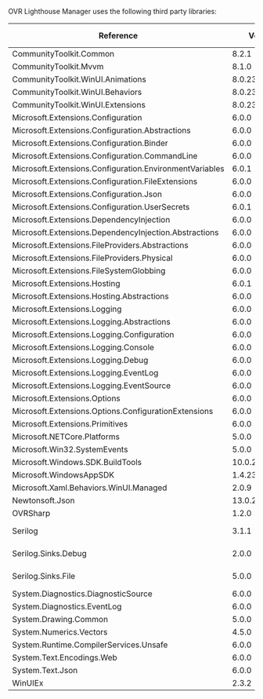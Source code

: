 OVR Lighthouse Manager uses the following third party libraries:

 | Reference                                               | Version        | License Type | License                                                                      | 
 | ------------------------------------------------------- | -------------- | ------------ | ---------------------------------------------------------------------------- | 
 | CommunityToolkit.Common                                 | 8.2.1          | MIT          | https://licenses.nuget.org/MIT                                               | 
 | CommunityToolkit.Mvvm                                   | 8.1.0          | MIT          | https://licenses.nuget.org/MIT                                               | 
 | CommunityToolkit.WinUI.Animations                       | 8.0.230907     | MIT          | https://licenses.nuget.org/MIT                                               | 
 | CommunityToolkit.WinUI.Behaviors                        | 8.0.230907     | MIT          | https://licenses.nuget.org/MIT                                               | 
 | CommunityToolkit.WinUI.Extensions                       | 8.0.230907     | MIT          | https://licenses.nuget.org/MIT                                               | 
 | Microsoft.Extensions.Configuration                      | 6.0.0          | MIT          | https://licenses.nuget.org/MIT                                               | 
 | Microsoft.Extensions.Configuration.Abstractions         | 6.0.0          | MIT          | https://licenses.nuget.org/MIT                                               | 
 | Microsoft.Extensions.Configuration.Binder               | 6.0.0          | MIT          | https://licenses.nuget.org/MIT                                               | 
 | Microsoft.Extensions.Configuration.CommandLine          | 6.0.0          | MIT          | https://licenses.nuget.org/MIT                                               | 
 | Microsoft.Extensions.Configuration.EnvironmentVariables | 6.0.1          | MIT          | https://licenses.nuget.org/MIT                                               | 
 | Microsoft.Extensions.Configuration.FileExtensions       | 6.0.0          | MIT          | https://licenses.nuget.org/MIT                                               | 
 | Microsoft.Extensions.Configuration.Json                 | 6.0.0          | MIT          | https://licenses.nuget.org/MIT                                               | 
 | Microsoft.Extensions.Configuration.UserSecrets          | 6.0.1          | MIT          | https://licenses.nuget.org/MIT                                               | 
 | Microsoft.Extensions.DependencyInjection                | 6.0.0          | MIT          | https://licenses.nuget.org/MIT                                               | 
 | Microsoft.Extensions.DependencyInjection.Abstractions   | 6.0.0          | MIT          | https://licenses.nuget.org/MIT                                               | 
 | Microsoft.Extensions.FileProviders.Abstractions         | 6.0.0          | MIT          | https://licenses.nuget.org/MIT                                               | 
 | Microsoft.Extensions.FileProviders.Physical             | 6.0.0          | MIT          | https://licenses.nuget.org/MIT                                               | 
 | Microsoft.Extensions.FileSystemGlobbing                 | 6.0.0          | MIT          | https://licenses.nuget.org/MIT                                               | 
 | Microsoft.Extensions.Hosting                            | 6.0.1          | MIT          | https://licenses.nuget.org/MIT                                               | 
 | Microsoft.Extensions.Hosting.Abstractions               | 6.0.0          | MIT          | https://licenses.nuget.org/MIT                                               | 
 | Microsoft.Extensions.Logging                            | 6.0.0          | MIT          | https://licenses.nuget.org/MIT                                               | 
 | Microsoft.Extensions.Logging.Abstractions               | 6.0.0          | MIT          | https://licenses.nuget.org/MIT                                               | 
 | Microsoft.Extensions.Logging.Configuration              | 6.0.0          | MIT          | https://licenses.nuget.org/MIT                                               | 
 | Microsoft.Extensions.Logging.Console                    | 6.0.0          | MIT          | https://licenses.nuget.org/MIT                                               | 
 | Microsoft.Extensions.Logging.Debug                      | 6.0.0          | MIT          | https://licenses.nuget.org/MIT                                               | 
 | Microsoft.Extensions.Logging.EventLog                   | 6.0.0          | MIT          | https://licenses.nuget.org/MIT                                               | 
 | Microsoft.Extensions.Logging.EventSource                | 6.0.0          | MIT          | https://licenses.nuget.org/MIT                                               | 
 | Microsoft.Extensions.Options                            | 6.0.0          | MIT          | https://licenses.nuget.org/MIT                                               | 
 | Microsoft.Extensions.Options.ConfigurationExtensions    | 6.0.0          | MIT          | https://licenses.nuget.org/MIT                                               | 
 | Microsoft.Extensions.Primitives                         | 6.0.0          | MIT          | https://licenses.nuget.org/MIT                                               | 
 | Microsoft.NETCore.Platforms                             | 5.0.0          | MIT          | https://licenses.nuget.org/MIT                                               | 
 | Microsoft.Win32.SystemEvents                            | 5.0.0          | MIT          | https://licenses.nuget.org/MIT                                               | 
 | Microsoft.Windows.SDK.BuildTools                        | 10.0.22621.756 |              | https://aka.ms/WinSDKLicenseURL                                              | 
 | Microsoft.WindowsAppSDK                                 | 1.4.231008000  | license.txt  | https://www.nuget.org/packages/Microsoft.WindowsAppSDK/1.4.231008000/License | 
 | Microsoft.Xaml.Behaviors.WinUI.Managed                  | 2.0.9          | MIT          | https://licenses.nuget.org/MIT                                               | 
 | Newtonsoft.Json                                         | 13.0.2         | MIT          | https://licenses.nuget.org/MIT                                               | 
 | OVRSharp                                                | 1.2.0          | MIT          | https://licenses.nuget.org/MIT                                               | 
 | Serilog                                                 | 3.1.1          | Apache-2.0   | https://licenses.nuget.org/Apache-2.0                                        | 
 | Serilog.Sinks.Debug                                     | 2.0.0          | Apache-2.0   | https://licenses.nuget.org/Apache-2.0                                        | 
 | Serilog.Sinks.File                                      | 5.0.0          | Apache-2.0   | https://licenses.nuget.org/Apache-2.0                                        | 
 | System.Diagnostics.DiagnosticSource                     | 6.0.0          | MIT          | https://licenses.nuget.org/MIT                                               | 
 | System.Diagnostics.EventLog                             | 6.0.0          | MIT          | https://licenses.nuget.org/MIT                                               | 
 | System.Drawing.Common                                   | 5.0.0          | MIT          | https://licenses.nuget.org/MIT                                               | 
 | System.Numerics.Vectors                                 | 4.5.0          | MIT          | https://github.com/dotnet/corefx/blob/master/LICENSE.TXT                     | 
 | System.Runtime.CompilerServices.Unsafe                  | 6.0.0          | MIT          | https://licenses.nuget.org/MIT                                               | 
 | System.Text.Encodings.Web                               | 6.0.0          | MIT          | https://licenses.nuget.org/MIT                                               | 
 | System.Text.Json                                        | 6.0.0          | MIT          | https://licenses.nuget.org/MIT                                               | 
 | WinUIEx                                                 | 2.3.2          | MIT          | https://licenses.nuget.org/MIT                                               | 
